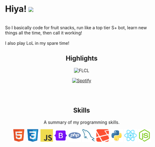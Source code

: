 # Hiya! <img src="https://github.githubassets.com/images/mona-whisper.gif" width="50">
<br> So I basically code for fruit snacks, run like a top tier S+ bot, learn new things all the time, then call it working!</br>
<br>I also play LoL in my spare time!</br>



<h2 align="center">Highlights</h2>
<p align="center" href="https://github.com/110nitro?tab=repositories">
    <img align="center" src="https://66.media.tumblr.com/6cc79ee8558da20065b91ef53ff9887d/tumblr_o1odz9l6Y01soctdjo1_540.gifv" alt="FLCL" border="0">
</p>

<p align="center">
    <a href="https://discord.com/rn54XtysbU">
    <img align="center" src="https://img.shields.io/static/v1?label=Playlist&message=Nitro%238000&color=1DB954&style=flat" alt="Spotify" border="0">
    </a>
</p><br><br>

<h2 align="center">Skills</h2>
<p align="center">A summary of my programming skills.</p>

<p align="center">
  <img src='https://raw.githubusercontent.com/devicons/devicon/1119b9f84c0290e0f0b38982099a2bd027a48bf1/icons/html5/html5-original.svg' height='42px'/>
  <img src='https://raw.githubusercontent.com/devicons/devicon/1119b9f84c0290e0f0b38982099a2bd027a48bf1/icons/css3/css3-original.svg' height='42px'>
  <img src='https://raw.githubusercontent.com/devicons/devicon/1119b9f84c0290e0f0b38982099a2bd027a48bf1/icons/javascript/javascript-original.svg' height='42px'>
  <img src='https://raw.githubusercontent.com/devicons/devicon/1119b9f84c0290e0f0b38982099a2bd027a48bf1/icons/bootstrap/bootstrap-original.svg' height='42px'>
  <img src='https://raw.githubusercontent.com/devicons/devicon/1119b9f84c0290e0f0b38982099a2bd027a48bf1/icons/php/php-plain.svg' height='42px'>
  <img src='https://raw.githubusercontent.com/devicons/devicon/1119b9f84c0290e0f0b38982099a2bd027a48bf1/icons/mysql/mysql-original.svg' height='42px'>
  <img src='https://raw.githubusercontent.com/devicons/devicon/1119b9f84c0290e0f0b38982099a2bd027a48bf1/icons/laravel/laravel-plain.svg' height='42px'>
  <img src='https://raw.githubusercontent.com/devicons/devicon/1119b9f84c0290e0f0b38982099a2bd027a48bf1/icons/python/python-original.svg' height='42px'>
  <img src='https://raw.githubusercontent.com/devicons/devicon/1119b9f84c0290e0f0b38982099a2bd027a48bf1/icons/react/react-original.svg' height='42px'>
  <img src='https://raw.githubusercontent.com/devicons/devicon/1119b9f84c0290e0f0b38982099a2bd027a48bf1/icons/nodejs/nodejs-original.svg' height='42px'>
</p>
